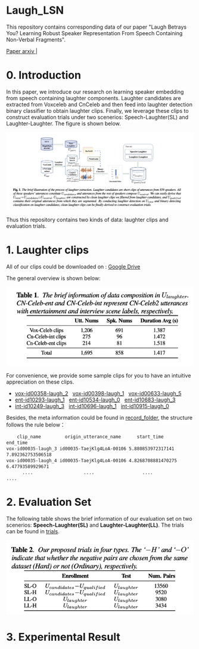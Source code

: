 # Laugh_LSN
This repository contains corresponding data of our paper "Laugh Betrays You? Learning Robust Speaker Representation From Speech Containing Non-Verbal Fragments".

<a href="https://arxiv.org/abs/2210.16028">Paper arxiv </a>  |

# 0. Introduction
In this paper, we introduce our research on learning speaker embedding from speech containing laughter components. Laughter candidates are extracted from Voxceleb and CnCeleb and then feed into laughter detection binary classifier to obtain laughter clips. Finally, we leverage these clips to construct evaluation trials under two scenerios: Speech-Laughter(SL) and Laughter-Laughter. The figure is shown below.


![image](https://github.com/nevermoreLin/Laugh_LSN/blob/main/fig/pipeline.jpg?raw=true)
 
Thus this repository contains two kinds of data: laughter clips and evaluation trials.

# 1. Laughter clips 
All of our clips could be downloaded on :
<a href="https://drive.google.com/drive/folders/1kh72qXWssDhkmlAhrboms-teR2RJHOoo?usp=sharing">Google Drive </a>

 The general overview is shown below:
 
  ![image](https://github.com/nevermoreLin/Laugh_LSN/blob/main/fig/clips.jpg?raw=true)

For convenience, we provide some sample clips for you to have an intuitive appreciation on these clips.

<ul>
  <li>
    <a href="https://laughter-1304631821.cos.ap-shanghai.myqcloud.com/vox-id00358-laugh_2.mp3">vox-id00358-laugh_2</a>&nbsp&nbsp
    <a href="https://laughter-1304631821.cos.ap-shanghai.myqcloud.com/vox-id00398-laugh_1.mp3">vox-id00398-laugh_1</a>&nbsp&nbsp
    <a href="https://laughter-1304631821.cos.ap-shanghai.myqcloud.com/vox-id00633-laugh_5.mp3">vox-id00633-laugh_5</a>
  </li>
  <li>
    <a href="https://laughter-1304631821.cos.ap-shanghai.myqcloud.com/ent-id10293-laugh_1.mp3">ent-id10293-laugh_1</a>&nbsp&nbsp
    <a href="https://laughter-1304631821.cos.ap-shanghai.myqcloud.com/ent-id10534-laugh_0.mp3">ent-id10534-laugh_0</a>&nbsp&nbsp
    <a href="https://laughter-1304631821.cos.ap-shanghai.myqcloud.com/ent-id10683-laugh_3.mp3">ent-id10683-laugh_3</a>
  </li>
  <li>
    <a href="https://laughter-1304631821.cos.ap-shanghai.myqcloud.com/int-id10249-laugh_3.mp3">int-id10249-laugh_3</a>&nbsp&nbsp
    <a href="https://laughter-1304631821.cos.ap-shanghai.myqcloud.com/int-id10696-laugh_1.mp3">int-id10696-laugh_1</a>&nbsp&nbsp
    <a href="https://laughter-1304631821.cos.ap-shanghai.myqcloud.com/int-id10915-laugh_0.mp3">int-id10915-laugh_0</a>
  </li>
</ul>
Besides, the meta information could be found in <a href="https://github.com/nevermoreLin/Laugh_LSN/tree/main/clips/record">record_folder</a>, the structure follows the rule below：

```
    clip_name         origin_utterance_name      start_time         end_time
vox-id00035-laugh_3 id00035-TaejKlg4LoA-00106 5.880853972317141 7.892362753506518
vox-id00035-laugh_4 id00035-TaejKlg4LoA-00106 4.8268708881470275 6.47793589929671
      ....                   ....                  ....                ....      
```

# 2. Evaluation Set 

The following table shows the brief information of our evaluation set on two scenerios: **Speech-Laughter(SL)** and **Laughter-Laughter(LL)**. The trials can be found in <a href="https://github.com/nevermoreLin/Laugh_LSN/tree/main/trails">trials</a>.

![image](https://github.com/nevermoreLin/Laugh_LSN/blob/main/fig/trials.jpg?raw=true)
 
# 3. Experimental Result 